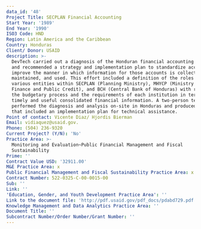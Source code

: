 ```yaml
---
data_id: '48'
Project Title: SECPLAN Financial Accounting
Start Year: '1989'
End Year: '1990'
ISO3 Code: HND
Region: Latin America and the Caribbean
Country: Honduras
Client/ Donor: USAID
description: >-
  DevTech carried out a diagnosis of the Honduran financial accounting system
  and recommended a strategy and implementation plan to standardize accounts and
  improve the manner in which information for those accounts is collected,
  maintained, and used. This effort included a definition of the roles of the
  various entities within SECPLAN (Planning Ministry), MHYCP (Ministry of
  Finance and Public Credit), and BCH (Central Bank of Honduras) with regards to
  the budgetary process and the requirements of each institution in terms of
  timely and useful consolidated financial information. A two-person team
  performed the diagnosis and analysis on-site in Honduras and produced a report
  that included an implementation plan for technical assistance.
Point of contact: Vicente Diaz/ Hjordis Bierman
Email: vidiaquez@usaid.gov.
Phone: (504) 236-9320
Current Project? (Y/N): 'No'
Practice Area: >-
  Monitoring and Evaluation~Public Financial Management and Fiscal
  Sustainability
Prime: ''
Contract Value USD: '32911.00'
M&E Practice Area: x
Public Financial Management and Fiscal Sustainability Practice Area: x
Contract Number: 522-0325-C-00-0015-00
Sub: ''
Link: ''
'Education, Gender, and Youth Development Practice Area': ''
Link to the document file: 'http://pdf.usaid.gov/pdf_docs/pdabd729.pdf'
Knowledge Management and Data Analytics Practice Area: ''
Document Title: ''
Subcontract Number/Order Number/Grant Number: ''
---
```

